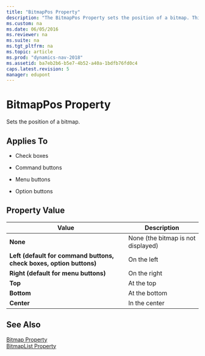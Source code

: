 ```yaml
---
title: "BitmapPos Property"
description: "The BitmapPos Property sets the position of a bitmap. This article describes its application and property value."
ms.custom: na
ms.date: 06/05/2016
ms.reviewer: na
ms.suite: na
ms.tgt_pltfrm: na
ms.topic: article
ms.prod: "dynamics-nav-2018"
ms.assetid: ba7eb2b6-b5e7-4b52-a40a-1bdfb76fd0c4
caps.latest.revision: 5
manager: edupont
---
```

# BitmapPos Property
Sets the position of a bitmap.  
  
## Applies To  
  
-   Check boxes  
  
-   Command buttons  
  
-   Menu buttons  
  
-   Option buttons  
  
## Property Value  
  
|**Value**|**Description**|  
|---------------|---------------------|  
|**None**|None \(the bitmap is not displayed\)|  
|**Left \(default for command buttons, check boxes, option buttons\)**|On the left|  
|**Right \(default for menu buttons\)**|On the right|  
|**Top**|At the top|  
|**Bottom**|At the bottom|  
|**Center**|In the center|  
  
## See Also  
 [Bitmap Property](Bitmap-Property.md)   
 [BitmapList Property](BitmapList-Property.md)